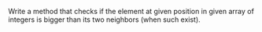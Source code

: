 Write a method that checks if the element at given position in given array of integers is bigger than its two neighbors (when such exist).
